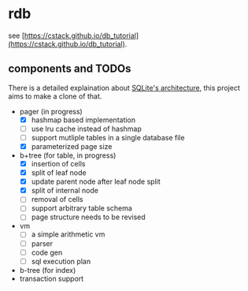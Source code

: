 # rdb

see [https://cstack.github.io/db_tutorial](https://cstack.github.io/db_tutorial).

## components and TODOs

There is a detailed explaination about [SQLite's architecture](http://www.sqlite.org/arch.html), this project aims to make a clone of that.

- pager (in progress)
  - [x] hashmap based implementation
  - [ ] use lru cache instead of hashmap
  - [ ] support mutliple tables in a single database file
  - [x] parameterized page size
- b+tree (for table, in progress)
  - [x] insertion of cells
  - [x] split of leaf node
  - [x] update parent node after leaf node split
  - [x] split of internal node
  - [ ] removal of cells
  - [ ] support arbitrary table schema
  - [ ] page structure needs to be revised
- vm
  - [ ] a simple arithmetic vm
  - [ ] parser
  - [ ] code gen
  - [ ] sql execution plan
- b-tree (for index)
- transaction support
